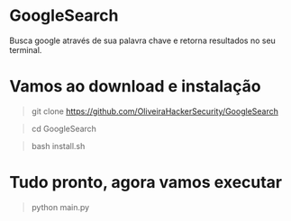 # GoogleSearch
Busca google através de sua palavra chave e retorna resultados no seu terminal.

# Vamos ao download e instalação

>git clone https://github.com/OliveiraHackerSecurity/GoogleSearch

>cd GoogleSearch

>bash install.sh

# Tudo pronto, agora vamos executar

>python main.py
